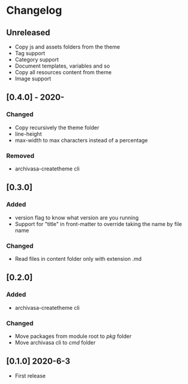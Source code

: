 # Changelog

## Unreleased

- Copy js and assets folders from the theme
- Tag support
- Category support
- Document templates, variables and so
- Copy all resources content from theme
- Image support

## [0.4.0] - 2020-

### Changed

* Copy recursively the theme folder
* line-height
* max-width to max characters instead of a percentage

### Removed

* archivasa-createtheme cli

## [0.3.0]

### Added

- version flag to know what version are you running
- Support for "title" in front-matter to override taking the name by file name

### Changed

- Read files in content folder only with extension .md

## [0.2.0]

### Added

- archivasa-createtheme cli

### Changed

- Move packages from module root to *pkg* folder
- Move archivasa cli to *cmd* folder

## [0.1.0] 2020-6-3

- First release
